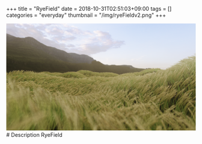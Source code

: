+++
title = "RyeField"
date = 2018-10-31T02:51:03+09:00
tags = []
categories = "everyday"
thumbnail = "/img/ryeFieldv2.png"
+++

<div class="image">
<img src="/img/ryeFieldv2.png">
</div>

<div class="description">
# Description
RyeField